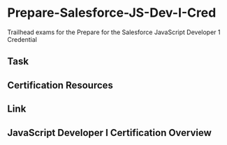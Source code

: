 # Prepare-Salesforce-JS-Dev-I-Cred
Trailhead exams for the Prepare for the Salesforce JavaScript Developer 1 Credential

## Task
## Certification Resources

## Link
## JavaScript Developer I Certification Overview

